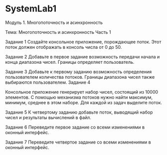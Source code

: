 # SystemLab1

Модуль 1. Многопоточность и асинхронность

Тема: Многопоточность и асинхронность
Часть 1



Задание 1
Создайте консольное приложение, порождающее
поток. Этот поток должен отображать в консоль числа
от 0 до 50.



Задание 2
Добавьте в первое задание возможность передачи
начала и конца диапазона чисел. Границы определяет
пользователь.



Задание 3
Добавьте к первому заданию возможность определения
пользователем количества потоков. Границы диапазона
чисел также выбираются пользователем.
Задание 4



Консольное приложение генерирует набор чисел,
состоящий из 10000 элементов. С помощью механизма
потоков нужно найти максимум, минимум, среднее в этом
наборе.
Для каждой из задач выделите поток.



Задание 5
К четвертому заданию добавьте поток, выводящий
набор чисел и результаты вычислений в файл.



Задание 6
Переведите первое задание со всеми изменениями
в оконный интерфейс.



Задание 7
Переведите четвертое задание со всеми изменениями
в оконный интерфейс.
